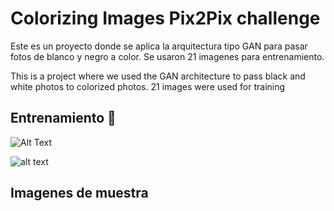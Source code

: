 # Colorizing Images Pix2Pix challenge

Este es un proyecto donde se aplica la arquitectura tipo GAN para pasar fotos de blanco y negro a color. 
Se usaron 21 imagenes para entrenamiento.

This is a project where we used the GAN architecture  to pass black and white photos to colorized photos.
21 images were used for training


## Entrenamiento 🚀

![Alt Text](https://media.giphy.com/media/vFKqnCdLPNOKc/giphy.gif)

![alt text](https://raw.githubusercontent.com/Ciroye/Pix2PixColorizingPhotos/edit/master/predict.png)


## Imagenes de muestra
